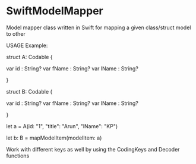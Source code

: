 # SwiftModelMapper
Model mapper class written in Swift for mapping a given class/struct model to other

USAGE Example:

struct A: Codable {

var id : String?
var fName : String?
var lName : String?

}

struct B: Codable {

var id : String?
var fName : String?
var lName : String?

}

let a = A(id: "1", "title": "Arun", "lName": "KP")

let b: B = mapModelItem(modelItem: a)

Work with different keys as well by using the CodingKeys and Decoder functions
